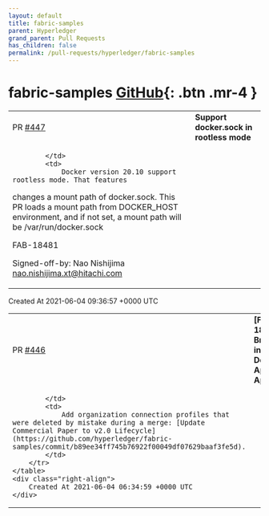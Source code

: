 ```yaml
---
layout: default
title: fabric-samples
parent: Hyperledger
grand_parent: Pull Requests
has_children: false
permalink: /pull-requests/hyperledger/fabric-samples
---
```


# fabric-samples <span class="fs-3 right-align">[GitHub](https://github.com/hyperledger/fabric-samples){: .btn .mr-4 }</span>


<div>
    <table>
        <tr>
            <td>
                PR <a href="https://github.com/hyperledger/fabric-samples/pull/447" class=".btn">#447</a>
            </td>
            <td>
                <b>
                    Support docker.sock in rootless mode
                </b>
            </td>
        </tr>
        <tr>
            <td>
                
            </td>
            <td>
                Docker version 20.10 support rootless mode. That features
changes a mount path of docker.sock.
This PR loads a mount path from DOCKER_HOST environment,
and if not set, a mount path will be /var/run/docker.sock

FAB-18481

Signed-off-by: Nao Nishijima <nao.nishijima.xt@hitachi.com>
            </td>
        </tr>
    </table>
    <div class="right-align">
        Created At 2021-06-04 09:36:57 +0000 UTC
    </div>
</div>

<div>
    <table>
        <tr>
            <td>
                PR <a href="https://github.com/hyperledger/fabric-samples/pull/446" class=".btn">#446</a>
            </td>
            <td>
                <b>
                    [FAB-18460] Broken link in Developing Applications Application
                </b>
            </td>
        </tr>
        <tr>
            <td>
                
            </td>
            <td>
                Add organization connection profiles that were deleted by mistake during a merge: [Update Commercial Paper to v2.0 Lifecycle](https://github.com/hyperledger/fabric-samples/commit/b89ee34ff745b76922f00049df07629baaf3fe5d).
            </td>
        </tr>
    </table>
    <div class="right-align">
        Created At 2021-06-04 06:34:59 +0000 UTC
    </div>
</div>

